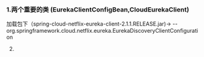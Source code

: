 ### 1.两个重要的类 (EurekaClientConfigBean,CloudEurekaClient)
加载包下（spring-cloud-netflix-eureka-client-2.1.1.RELEASE.jar)->
       --  org.springframework.cloud.netflix.eureka.EurekaDiscoveryClientConfiguration

2.        